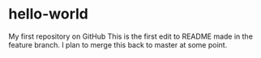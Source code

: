 # hello-world
My first repository on GitHub
This is the first edit to README made in the feature branch. I plan to merge this back to master at some point.
